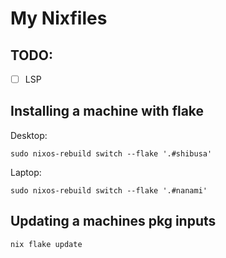 # My Nixfiles

## TODO:
- [ ] LSP

## Installing a machine with flake

Desktop:

`sudo nixos-rebuild switch --flake '.#shibusa'`

Laptop:

`sudo nixos-rebuild switch --flake '.#nanami'`

## Updating a machines pkg inputs

`nix flake update`

